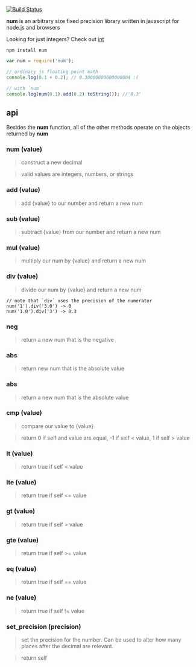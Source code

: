 [![Build Status](https://secure.travis-ci.org/defunctzombie/num.svg)](http://travis-ci.org/defunctzombie/num)

**num** is an arbitrary size fixed precision library written in javascript for node.js and browsers

Looking for just integers? Check out [int](https://github.com/defunctzombie/int)

```
npm install num
```

```javascript
var num = require('num');

// ordinary js floating point math
console.log(0.1 + 0.2); // 0.30000000000000004 :(

// with `num`
console.log(num(0.1).add(0.2).toString()); //'0.3'
```

## api ##

Besides the **num** function, all of the other methods operate on the objects returned by **num**

### num (value) ###
> construct a new decimal

> valid values are integers, numbers, or strings

### add (value) ###
> add {value} to our number and return a new num

### sub (value) ###
> subtract {value} from our number and return a new num

### mul (value) ###
> multiply our num by {value} and return a new num

### div (value) ###
> divide our num by {value} and return a new num

```
// note that `div` uses the precision of the numerator
num('1').div('3.0') -> 0
num('1.0').div('3') -> 0.3
```

### neg ###
> return a new num that is the negative

### abs ###
> return new num that is the absolute value

### abs ###
> return a new num that is the absolute value

### cmp (value) ###
> compare our value to {value}

> return 0 if self and value are equal, -1 if self < value, 1 if self > value

### lt (value) ###
> return true if self < value

### lte (value) ###
> return true if self <= value

### gt (value) ###
> return true if self > value

### gte (value) ###
> return true if self >= value

### eq (value) ###
> return true if self == value

### ne (value) ###
> return true if self != value

### set_precision (precision) ###

> set the precision for the number. Can be used to alter how many places after the decimal are relevant.

> return self
